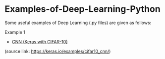 # Examples-of-Deep-Learning-Python
Some useful examples of Deep Learning (.py files) are given as follows:

Example 1
- [CNN (Keras with CIFAR-10)](https://github.com/Mickey0521/Examples-of-Deep-Learning-Python/blob/master/Keras_CIFAR-10_CNN.py)

(source link: https://keras.io/examples/cifar10_cnn/)

